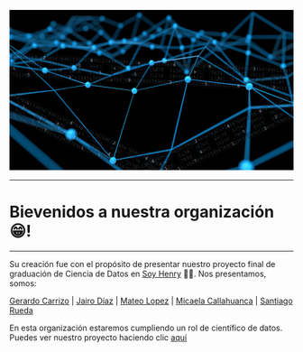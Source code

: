 ![banner_repo_de_bienvenida](profile/src/banner_repo_de_bienvenida.gif)

------
# Bievenidos a nuestra organización😁!
-------
Su creación fue con el propósito de presentar nuestro proyecto final de graduación de Ciencia de Datos en [Soy Henry](https://www.soyhenry.com/carrera-data-science) 🚀💛. Nos presentamos, somos:

[Gerardo Carrizo](https://github.com/Gerardgfc) |  [Jairo Díaz](https://github.com/jadiazpe) | [Mateo Lopez](https://github.com/luifa04) | [Micaela Callahuanca](https://github.com/MicaelaCallahuanca) | [Santiago Rueda](https://github.com/santiagrueda)

En esta organización estaremos cumpliendo un rol de científico de datos. Puedes ver nuestro proyecto haciendo clic [aquí](https://github.com/ConsultoraAnalisisDeMercado/PF_CONSULTORA_MID)
